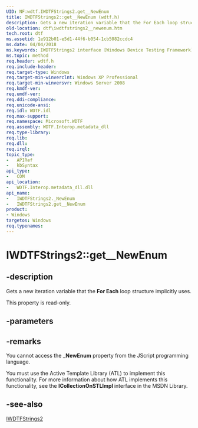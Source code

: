 ```yaml
---
UID: NF:wdtf.IWDTFStrings2.get__NewEnum
title: IWDTFStrings2::get__NewEnum (wdtf.h)
description: Gets a new iteration variable that the For Each loop structure implicitly uses.
old-location: dtf\iwdtfstrings2__newenum.htm
tech.root: dtf
ms.assetid: 1e912b01-e5d1-44f6-b054-1cb5082ccdc4
ms.date: 04/04/2018
ms.keywords: IWDTFStrings2 interface [Windows Device Testing Framework],_NewEnum property, IWDTFStrings2._NewEnum, IWDTFStrings2.get__NewEnum, IWDTFStrings2::_NewEnum, IWDTFStrings2::get__NewEnum, Microsoft.WDTF.IWDTFStrings2._NewEnum, Microsoft::WDTF::IWDTFStrings2::_NewEnum, _NewEnum property [Windows Device Testing Framework], _NewEnum property [Windows Device Testing Framework],IWDTFStrings2 interface, dtf.iwdtfstrings2__newenum, get__NewEnum, wdtf/IWDTFStrings2::_NewEnum, wdtf/IWDTFStrings2::get__NewEnum
ms.topic: method
req.header: wdtf.h
req.include-header: 
req.target-type: Windows
req.target-min-winverclnt: Windows XP Professional
req.target-min-winversvr: Windows Server 2008
req.kmdf-ver: 
req.umdf-ver: 
req.ddi-compliance: 
req.unicode-ansi: 
req.idl: WDTF.idl
req.max-support: 
req.namespace: Microsoft.WDTF
req.assembly: WDTF.Interop.metadata_dll
req.type-library: 
req.lib: 
req.dll: 
req.irql: 
topic_type:
-	APIRef
-	kbSyntax
api_type:
-	COM
api_location:
-	WDTF.Interop.metadata_dll.dll
api_name:
-	IWDTFStrings2._NewEnum
-	IWDTFStrings2.get__NewEnum
product:
- Windows
targetos: Windows
req.typenames: 
---
```


# IWDTFStrings2::get__NewEnum


## -description


Gets a new iteration variable that the <b>For Each</b> 
loop structure implicitly uses.

This property is read-only.


## -parameters


## -remarks



You cannot access the <b>_NewEnum</b> property from the 
JScript programming language.

You must use the Active Template Library (ATL) to implement this functionality. 
For more information about how ATL implements this functionality, see the 
<b>ICollectionOnSTLImpl </b>interface in the MSDN Library.




## -see-also




<a href="https://msdn.microsoft.com/library/windows/hardware/hh439274">IWDTFStrings2</a>
 

 

